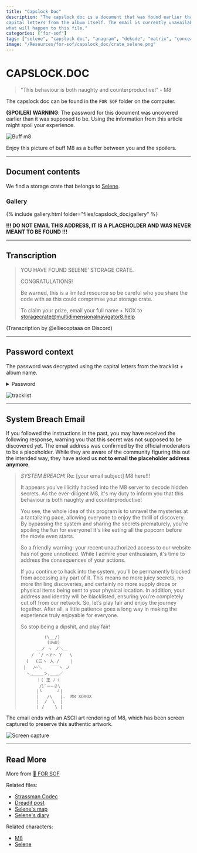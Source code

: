 ```yaml
---
title: "Capslock Doc"
description: "The capslock doc is a document that was found earlier than expected. Its password uses the 
capital letters from the album itself. The email is currently unavailable and it is unknown 
what will happen to this file."
categories: ["for-sof"]
tags: ["selene", "capslock doc", "anagram", "dekode", "matrix", "concealed origins"]
image: "/Resources/for-sof/capslock_doc/crate_selene.png"
---
```


# CAPSLOCK.DOC

> "This behaviour is both naughty and counterproductive!" - M8

The capslock doc can be found in the `FOR SOF` folder on the computer.

**(SPOILER) WARNING**: The password for this document was uncovered earlier than it was supposed to be. Using the information 
from this article might spoil your experience.

![Buff m8](https://raw.githubusercontent.com/bmth-arg-wiki/wiki-assets/main/m8/mad_m8.png)

Enjoy this picture of buff M8 as a buffer between you and the spoilers.

***

## Document contents

We find a storage crate that belongs to [Selene](../characters/selene).

### Gallery

{% include gallery.html folder="files/capslock_doc/gallery" %}

**!!! DO NOT EMAIL THIS ADDRESS, IT IS A PLACEHOLDER AND 
WAS NEVER MEANT TO BE FOUND !!!**

***

## Transcription

> YOU HAVE FOUND SELENE' STORAGE CRATE. 
>
> CONGRATULATIONS! 
>
> Be warned, this is a limited resource so be careful who you share the code with as this could comprimse your storage crate. 
>
> To claim your prize, email your full name + NOX to storagecrate@multidimensionalnavigator8.help

(Transcription by @elliecoptaaa on Discord)

***

## Password context

The password was decrypted using the capital letters from the tracklist + album name.

<details class="password">
  <summary>Password</summary>

DEKODE THE MATRIX TO ATTAIN YOUR CONCEALED ORIGINS
</details>

![tracklist](https://raw.githubusercontent.com/bmth-arg-wiki/wiki-assets/main/files/capslock_doc/tracklist.jpeg)

***

## System Breach Email

If you followed the instructions in the past, you may have received the following response, 
warning you that this secret was not supposed to be discovered yet. The email address was 
confirmed by the official moderators to be a placeholder. While they are aware of the 
community figuring this out the intended way, they have asked us **not to email the 
placeholder address anymore**.

> *SYSTEM BREACH!* Re: [your email subject]
> M8 here!!!
>
> It appears you've illicitly hacked into the M8 server to decode hidden
> secrets. As the ever-diligent M8, it's my duty to inform you that this
> behaviour is both naughty and counterproductive!
>
> You see, the whole idea of this program is to unravel the mysteries at
> a tantalizing pace, allowing everyone to enjoy the thrill of
> discovery. By bypassing the system and sharing the secrets
> prematurely, you're spoiling the fun for everyone! It's like eating
> all the popcorn before the movie even starts.
>
> So a friendly warning: your recent unauthorized access to our website
> has not gone unnoticed. While I admire your enthusiasm, it's time to
> address the consequences of your actions.
>
> If you continue to hack into the system, you'll be permanently blocked
> from accessing any part of it. This means no more juicy secrets, no
> more thrilling discoveries, and certainly no more supply drops or
> physical items being sent to your physical location. In addition, your
> address and identity will be blacklisted, ensuring you’re completely
> cut off from our network.
> So, let’s play fair and enjoy the journey together. After all, a
> little patience goes a long way in making the experience truly
> enjoyable for everyone.
>
> So stop being a dipshit, and play fair!
>
>              (\__/)
>               (UwU)
>           ＿ノ ヽ ノ＼＿
>         /　`/ ⌒Ｙ⌒ Ｙ　 \
>       (　 (三ヽ 人 /　　 |
>      | 　ﾉ⌒＼   ￣￣ヽ ノ
>       ヽ＿＿＿＞､＿＿／
>           ｜( 王 ﾉ〈
>            /ﾐ`ー―彡\
>           |╰      ╯|
>           |   /\   |.  M8 XOXOX
>           |  /  \  |
>           | /    \ |

The email ends with an ASCII art rendering of M8, which has been screen captured to preserve this 
authentic artwork.

![Screen capture](https://raw.githubusercontent.com/bmth-arg-wiki/wiki-assets/main/m8/buffm8.png)

***

## Read More

More from [📁 FOR SOF](../for-sof)

Related files:

- [Strassman Codec](strassmancodec)
- [Dreadit post](dreadit)
- [Selene's map](selenes_map)
- [Selene's diary](selene_personal_journal)

Related characters:

- [M8](../m8)
- [Selene](../characters/selene)
